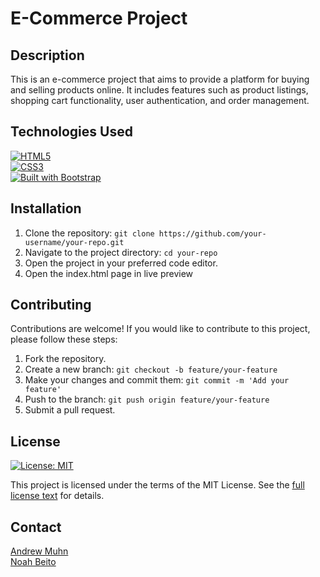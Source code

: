 # E-Commerce Project

## Description

This is an e-commerce project that aims to provide a platform for buying and selling products online. It includes features such as product listings, shopping cart functionality, user authentication, and order management.

## Technologies Used

[![HTML5](https://img.shields.io/badge/Built_with-HTML5-E34F26?style=flat-square&logo=html5)](https://developer.mozilla.org/en-US/docs/Web/Guide/HTML/HTML5) <br>
[![CSS3](https://img.shields.io/badge/Built_with-CSS3-1572B6?style=flat-square&logo=css3)](https://developer.mozilla.org/en-US/docs/Web/CSS) <br>
[![Built with Bootstrap](https://img.shields.io/badge/Built_with-Bootstrap-563d7c?style=flat-square&logo=bootstrap)](https://getbootstrap.com/) <br>

## Installation

1. Clone the repository: `git clone https://github.com/your-username/your-repo.git`
2. Navigate to the project directory: `cd your-repo`
3. Open the project in your preferred code editor.
4. Open the index.html page in live preview

## Contributing

Contributions are welcome! If you would like to contribute to this project, please follow these steps:

1. Fork the repository.
2. Create a new branch: `git checkout -b feature/your-feature`
3. Make your changes and commit them: `git commit -m 'Add your feature'`
4. Push to the branch: `git push origin feature/your-feature`
5. Submit a pull request.

## License

[![License: MIT](https://img.shields.io/badge/License-MIT-yellow.svg)](https://opensource.org/licenses/MIT)

This project is licensed under the terms of the MIT License. See the [full license text](https://opensource.org/licenses/MIT) for details.

## Contact

[Andrew Muhn](https://github.com/andrewmuhn) <br>
[Noah Beito](https://github.com/noahbeito)
